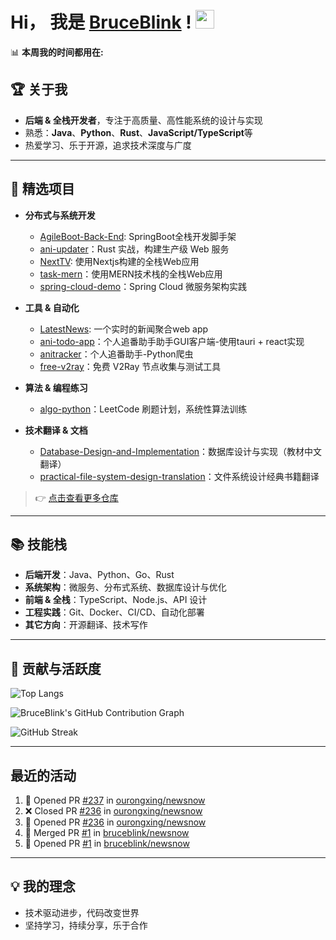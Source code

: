 # Hi， 我是 [BruceBlink]("https://github.com/bruceblink") ! <img src="https://media.giphy.com/media/hvRJCLFzcasrR4ia7z/giphy.gif" width="30">

<!--START_SECTION:waka-->
📊 **本周我的时间都用在:**

<!--END_SECTION:waka-->

## 🏆 关于我

- **后端 & 全栈开发者**，专注于高质量、高性能系统的设计与实现
- 熟悉：**Java**、**Python**、**Rust**、**JavaScript/TypeScript**等
- 热爱学习、乐于开源，追求技术深度与广度


---

## 🚀 精选项目

- **分布式与系统开发**
  - [AgileBoot-Back-End](https://github.com/bruceblink/AgileBoot-Back-End): SpringBoot全栈开发脚手架
  - [ani-updater](https://github.com/bruceblink/ani-updater)：Rust 实战，构建生产级 Web 服务
  - [NextTV](https://github.com/bruceblink/NextTV): 使用Nextjs构建的全栈Web应用
  - [task-mern](https://github.com/bruceblink/task-mern)：使用MERN技术栈的全栈Web应用 
  - [spring-cloud-demo](https://github.com/bruceblink/spring-cloud-demo)：Spring Cloud 微服务架构实践

- **工具 & 自动化**
  - [LatestNews](https://github.com/bruceblink/LatestNews): 一个实时的新闻聚合web app   
  - [ani-todo-app](https://github.com/bruceblink/ani-todo-app)：个人追番助手助手GUI客户端-使用tauri + react实现
  - [anitracker](https://github.com/bruceblink/anitracker)：个人追番助手-Python爬虫
  - [free-v2ray](https://github.com/bruceblink/free-v2ray)：免费 V2Ray 节点收集与测试工具

- **算法 & 编程练习**
  - [algo-python](https://github.com/bruceblink/algo-python)：LeetCode 刷题计划，系统性算法训练

- **技术翻译 & 文档**
  - [Database-Design-and-Implementation](https://github.com/bruceblink/Database-Design-and-Implementation)：数据库设计与实现（教材中文翻译）
  - [practical-file-system-design-translation](https://github.com/bruceblink/practical-file-system-design-translation)：文件系统设计经典书籍翻译

> 👉 [点击查看更多仓库](https://github.com/bruceblink?tab=repositories)

---

## 📚 技能栈

- **后端开发**：Java、Python、Go、Rust
- **系统架构**：微服务、分布式系统、数据库设计与优化
- **前端 & 全栈**：TypeScript、Node.js、API 设计
- **工程实践**：Git、Docker、CI/CD、自动化部署
- **其它方向**：开源翻译、技术写作

---

## 🎯 贡献与活跃度

<!-- 统计与活跃度展示 -->

<!-- ![BruceBlink's GitHub Stats](https://github-readme-stats.vercel.app/api?username=bruceblink&show_icons=true&theme=radical) -->

![Top Langs](https://github-readme-stats.vercel.app/api/top-langs/?username=bruceblink&layout=compact&theme=radical)

![BruceBlink's GitHub Contribution Graph](https://github-readme-activity-graph.vercel.app/graph?username=bruceblink&theme=radical)

![GitHub Streak](https://github-readme-streak-stats-nfv4.vercel.app?user=bruceblink&theme=dark&hide_border=true&border_radius=4.1&locale=zh_Hans)

---

## 最近的活动

<!--START_SECTION:activity-->
1. 💪 Opened PR [#237](https://github.com/ourongxing/newsnow/pull/237) in [ourongxing/newsnow](https://github.com/ourongxing/newsnow)
2. ❌ Closed PR [#236](https://github.com/ourongxing/newsnow/pull/236) in [ourongxing/newsnow](https://github.com/ourongxing/newsnow)
3. 💪 Opened PR [#236](https://github.com/ourongxing/newsnow/pull/236) in [ourongxing/newsnow](https://github.com/ourongxing/newsnow)
4. 🎉 Merged PR [#1](https://github.com/bruceblink/newsnow/pull/1) in [bruceblink/newsnow](https://github.com/bruceblink/newsnow)
5. 💪 Opened PR [#1](https://github.com/bruceblink/newsnow/pull/1) in [bruceblink/newsnow](https://github.com/bruceblink/newsnow)
<!--END_SECTION:activity-->
---

## 💡 我的理念

- 技术驱动进步，代码改变世界
- 坚持学习，持续分享，乐于合作

